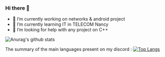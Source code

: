 ### Hi there 👋

- 🔭 I’m currently working on networks & android project
- 🌱 I’m currently learning IT in TELECOM Nancy
- 🤔 I’m looking for help with any project on C++


![Anurag's github stats](https://github-readme-stats.vercel.app/api?username=Knackie&show_icons=true&theme=radical) 

The summary of the main languages present on my discord : 
[![Top Langs](https://github-readme-stats.vercel.app/api/top-langs/?username=anuraghazra&layout=compact)](https://github.com/Knackie/github-readme-stats)
<!--
**Knackie/Knackie** is a ✨ _special_ ✨ repository because its `README.md` (this file) appears on your GitHub profile.

Here are some ideas to get you started:


-->
